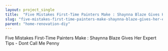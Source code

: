```yaml
---
layout: project_single
title:  "Five Mistakes First-Time Painters Make : Shaynna Blaze Gives Her Expert Tips - Dont Call Me Penny"
slug: "five-mistakes-first-time-painters-make-shaynna-blaze-gives-her-expert-tips-dont-call-me"
parent: "home-renovation-diy"
---
```

Five Mistakes First-Time Painters Make : Shaynna Blaze Gives Her Expert Tips - Dont Call Me Penny